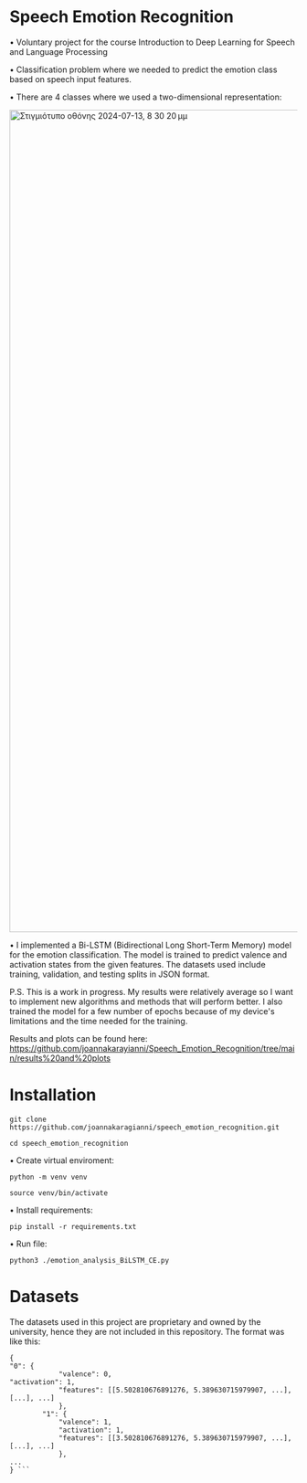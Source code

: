 # Speech Emotion Recognition
• Voluntary project for the course Introduction to Deep Learning for Speech and Language Processing

• Classification problem where we needed to predict the emotion class based on speech input features.

• There are 4 classes where we used a two-dimensional representation:


<img width="1440" alt="Στιγμιότυπο οθόνης 2024-07-13, 8 30 20 μμ" src="https://github.com/user-attachments/assets/63192d86-0724-4eb6-9da8-00d91aab3b2f">


• I implemented a Bi-LSTM (Bidirectional Long Short-Term Memory) model for the emotion classification. The model is trained to predict valence and activation states from the given features. The datasets used include training, validation, and testing splits in JSON format.

P.S. This is a work in progress. My results were relatively average so I want to implement new algorithms and methods that will perform better. I also trained the model for a few number of epochs because of my device's limitations and the time needed for the training.

Results and plots can be found here: https://github.com/joannakarayianni/Speech_Emotion_Recognition/tree/main/results%20and%20plots

# Installation 
``` git clone https://github.com/joannakaragianni/speech_emotion_recognition.git ```

``` cd speech_emotion_recognition ```

• Create virtual enviroment:

``` python -m venv venv ```

``` source venv/bin/activate ```

• Install requirements:

``` pip install -r requirements.txt ```

• Run file:

``` python3 ./emotion_analysis_BiLSTM_CE.py ```
# Datasets 
The datasets used in this project are proprietary and owned by the university, hence they are not included in this repository.
The format was like this: 
```
{
"0": {
            "valence": 0,
"activation": 1,
            "features": [[5.502810676891276, 5.389630715979907, ...], [...], ...]
            },
        "1": {
            "valence": 1,
            "activation": 1,
            "features": [[3.502810676891276, 5.389630715979907, ...], [...], ...]
            },
...
} ```
